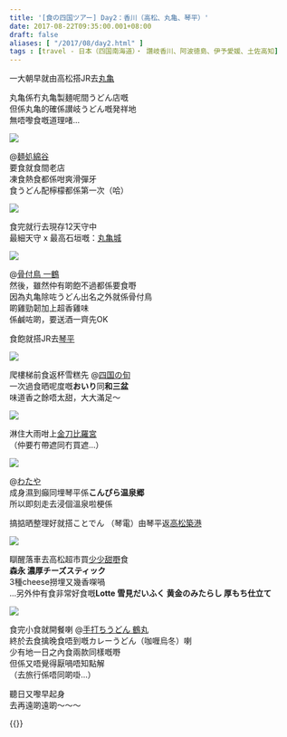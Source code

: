 ```yaml
---
title: '[食の四国ツアー] Day2：香川（高松、丸亀、琴平）'
date: 2017-08-22T09:35:00.001+08:00
draft: false
aliases: [ "/2017/08/day2.html" ]
tags : [travel - 日本（四国南海道）・ 讚岐香川、阿波徳島、伊予愛媛、土佐高知]
---
```


一大朝早就由高松搭JR去[丸亀](https://hidie.net/shikoku2a/)  
  
丸亀係冇丸亀製麺呢間うどん店嘅  
但係丸亀的確係讃岐うどん嘅発祥地  
無唔嚟食嘅道理啫...  

![](/images/shikoku2b.jpg)

@[麺処綿谷](https://hidie.net/shikoku2b/)  
要食就食間老店  
凍食熱食都係咁爽滑彈牙  
食うどん配檸檬都係第一次（哈）  

![](/images/shikoku2c.jpg)

食完就行去現存12天守中  
最細天守 x 最高石垣嘅：[丸亀城](https://www.hidie.net/2020/04/day2.html)  

![](/images/shikoku2d.jpg)

@[骨付鳥 一鶴](https://hidie.net/shikoku2d/)  
然後，雖然仲有啲飽不過都係要食嘢  
因為丸亀除咗うどん出名之外就係骨付鳥  
啲雞勁韌加上超香雞味  
係鹹咗啲，要送酒一齊先OK  
  
食飽就搭JR去[琴平](https://hidie.net/shikoku2e/)  
  
  

![](/images/shikoku2f1.jpg)

爬樓梯前食返杯雪糕先 @[四国の旬](https://hidie.net/shikoku2f/)  
一次過食晒呢度嘅**おいり**同**和三盆**  
味道香之餘唔太甜，大大滿足～  

![](/images/shikoku2g.jpg)

淋住大雨咁上[金刀比羅宮](https://hidie.net/shikoku2g/)  
（仲要冇帶遮同冇買遮...）  

![](/images/shikoku2h1.jpg)

@[わたや](https://hidie.net/shikoku2h/)  
成身濕到癲同埋琴平係**こんぴら温泉郷**  
所以即刻走去浸個溫泉啦梗係  
  
搞掂晒整理好就搭ことでん （琴電）由琴平返[高松築港](https://hidie.net/shikoku2i/)  

![](/images/shikoku2j.jpg)

瞓醒落車去高松超市買[少少甜嘢](https://hidie.net/shikoku2j/)食  
**森永 濃厚チーズスティック**  
3種cheese撈埋又幾香㗎喎  
...另外仲有食非常好食嘅**Lotte 雪見だいふく 黄金のみたらし 厚もち仕立て**  

![](/images/shikoku2k.jpg)

食完小食就開餐喇 @[手打ちうどん 鶴丸](https://hidie.net/shikoku2k/)  
終於去食擒晚食唔到嘅カレーうどん（咖喱烏冬）喇  
少有地一日之內食兩款同樣嘅嘢  
但係又唔覺得厭喎唔知點解  
（去旅行係唔同啲啩...）  
  
  
  
聽日又嚟早起身  
去再遠啲遠啲～～～  
  
{{<shikoku>}}
